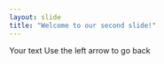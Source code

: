 ```yaml
---
layout: slide
title: "Welcome to our second slide!"
---
```

Your text
Use the left arrow to go back
